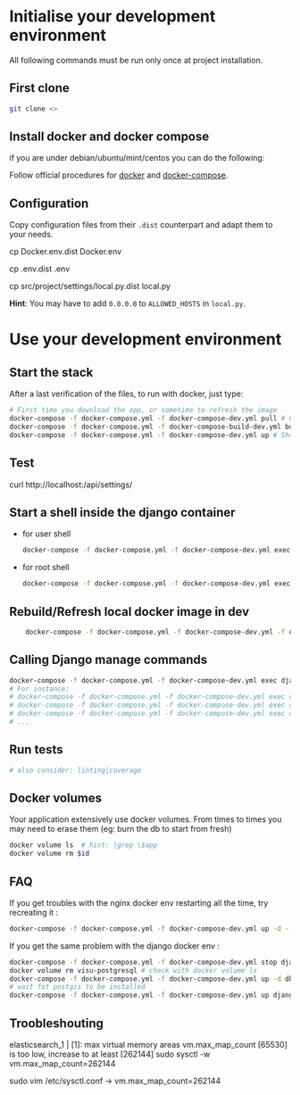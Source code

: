 # Initialise your development environment

All following commands must be run only once at project installation.

## First clone

```sh
git clone <>
```

## Install docker and docker compose

if you are under debian/ubuntu/mint/centos you can do the following:

Follow official procedures for
  [docker](https://docs.docker.com/install/#releases) and
  [docker-compose](https://docs.docker.com/compose/install/).



## Configuration

Copy configuration files from their ``.dist`` counterpart
and adapt them to your needs.

cp Docker.env.dist Docker.env

cp .env.dist .env

cp src/project/settings/local.py.dist local.py

**Hint**: You may have to add `0.0.0.0` to `ALLOWED_HOSTS` in `local.py`.

# Use your development environment

## Start the stack

After a last verification of the files, to run with docker, just type:

```bash
# First time you download the app, or sometime to refresh the image
docker-compose -f docker-compose.yml -f docker-compose-dev.yml pull # Call the docker compose pull command
docker-compose -f docker-compose.yml -f docker-compose-build-dev.yml build # Should be launched once each time you want to start the stack
docker-compose -f docker-compose.yml -f docker-compose-dev.yml up # Should be launched once each time you want to start the stack
```

## Test
curl http://localhost:<port>/api/settings/

## Start a shell inside the django container

- for user shell

    ```sh
    docker-compose -f docker-compose.yml -f docker-compose-dev.yml exec django bash
    ```
- for root shell

    ```sh
    docker-compose -f docker-compose.yml -f docker-compose-dev.yml exec django bash
    ```


## Rebuild/Refresh local docker image in dev

```sh
    docker-compose -f docker-compose.yml -f docker-compose-dev.yml -f docker-compose-build-dev.yml build
```

## Calling Django manage commands

```sh
docker-compose -f docker-compose.yml -f docker-compose-dev.yml exec django /local/venv/bin/python /local/code/manage.py shell [options]
# For instance:
# docker-compose -f docker-compose.yml -f docker-compose-dev.yml exec django /local/venv/bin/python /local/code/manage.py shell migrate
# docker-compose -f docker-compose.yml -f docker-compose-dev.yml exec django /local/venv/bin/python /local/code/manage.py shell shell
# docker-compose -f docker-compose.yml -f docker-compose-dev.yml exec django /local/venv/bin/python /local/code/manage.py shell createsuperuser
# ...
```

## Run tests

```sh
# also consider: linting|coverage
```

## Docker volumes

Your application extensively use docker volumes. From times to times you may
need to erase them (eg: burn the db to start from fresh)

```sh
docker volume ls  # hint: |grep \$app
docker volume rm $id
```

## FAQ

If you get troubles with the nginx docker env restarting all the time, try recreating it :

```bash
docker-compose -f docker-compose.yml -f docker-compose-dev.yml up -d --no-deps --force-recreate nginx backup
```

If you get the same problem with the django docker env :

```bash
docker-compose -f docker-compose.yml -f docker-compose-dev.yml stop django db
docker volume rm visu-postgresql # check with docker volume ls
docker-compose -f docker-compose.yml -f docker-compose-dev.yml up -d db
# wait fot postgis to be installed
docker-compose -f docker-compose.yml -f docker-compose-dev.yml up django
```

## Troobleshouting
elasticsearch_1   | [1]: max virtual memory areas vm.max_map_count [65530] is too low, increase to at least [262144]
  sudo sysctl -w vm.max_map_count=262144

  sudo vim /etc/sysctl.conf -> vm.max_map_count=262144